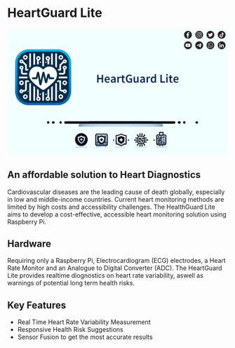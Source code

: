 # HeartGuard Lite

![](Images/Logo/GithubBanner.png)

## An affordable solution to Heart Diagnostics

Cardiovascular diseases are the leading cause of death globally, especially in low and middle-income countries. Current heart monitoring methods are limited by high costs and accessibility challenges.
The HealthGuard Lite aims to develop a cost-effective, accessible heart monitoring solution using Raspberry Pi.​

## Hardware

Requiring only a Raspberry Pi, Electrocardiogram (ECG) electrodes, a Heart Rate Monitor and an Analogue to Digital Converter (ADC). The HeartGuard Lite provides realtime diognostics on heart rate variability, aswell as warnings of potential long term health risks.

## Key Features

- Real Time Heart Rate Variability Measurement
- Responsive Health Risk Suggestions
- Sensor Fusion to get the most accurate results

